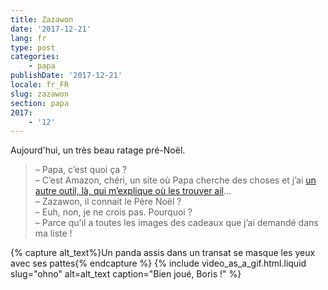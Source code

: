 ```yaml
---
title: Zazawon
date: '2017-12-21'
lang: fr
type: post
categories:
    - papa
publishDate: '2017-12-21'
locale: fr_FR
slug: zazawon
section: papa
2017:
    - '12'
---
```


Aujourd'hui, un très beau ratage pré-Noël.

<!--more-->

> – Papa, c’est quoi ça ?  
> – C’est Amazon, chéri, un site où Papa cherche des choses et j’ai [un autre outil, là, qui m’explique où les trouver ail](https://www.lmem.net/)…  
> – Zazawon, il connait le Père Noël ?  
> – Euh, non, je ne crois pas. Pourquoi ?  
> – Parce qu'il a toutes les images des cadeaux que j’ai demandé dans ma liste !

{% capture alt_text%}Un panda assis dans un transat se masque les yeux avec ses pattes{% endcapture %}
{% include video_as_a_gif.html.liquid
    slug="ohno"
    alt=alt_text
    caption="Bien joué, Boris !"
%}